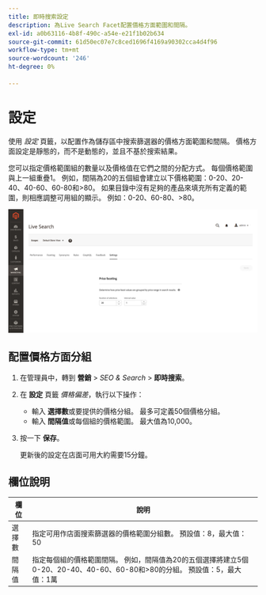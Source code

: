 ```yaml
---
title: 即時搜索設定
description: 為Live Search Facet配置價格方面範圍和間隔。
exl-id: a0b63116-4b8f-490c-a54e-e21f1b02b634
source-git-commit: 61d50ec07e7c8ced1696f4169a90302cca4d4f96
workflow-type: tm+mt
source-wordcount: '246'
ht-degree: 0%

---
```


# 設定

使用 *設定* 頁籤，以配置作為儲存區中搜索篩選器的價格方面範圍和間隔。 價格方面設定是靜態的，而不是動態的，並且不基於搜索結果。

您可以指定價格範圍組的數量以及價格值在它們之間的分配方式。 每個價格範圍與上一組重疊1。 例如，間隔為20的五個組會建立以下價格範圍：0-20、20-40、40-60、60-80和>80。 如果目錄中沒有足夠的產品來填充所有定義的範圍，則相應調整可用組的顯示。 例如：0-20、60-80、>80。

![設定](assets/settings.png)

## 配置價格方面分組

1. 在管理員中，轉到 **營銷** > *SEO &amp; Search* > **即時搜索**。
1. 在 **設定** 頁籤 *價格偏差*，執行以下操作：
   * 輸入 **選擇數**&#x200B;或要提供的價格分組。 最多可定義50個價格分組。
   * 輸入 **間隔值**&#x200B;或每個組的價格範圍。 最大值為10,000。
1. 按一下 **保存**。

   更新後的設定在店面可用大約需要15分鐘。

## 欄位說明

| 欄位 | 說明 |
|--- |--- |
| 選擇數 | 指定可用作店面搜索篩選器的價格範圍分組數。 預設值：8，最大值：50 |
| 間隔值 | 指定每個組的價格範圍間隔。 例如，間隔值為20的五個選擇將建立5個0-20、20-40、40-60、60-80和>80的分組。 預設值：5，最大值：1萬 |

